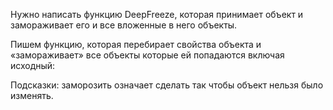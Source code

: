
Нужно написать функцию DeepFreeze, которая принимает объект и замораживает его и все вложенные в него объекты.

Пишем функцию, которая перебирает свойства объекта и «замораживает» все объекты которые ей попадаются включая исходный:

Подсказки: заморозить означает сделать так чтобы объект нельзя было изменять.

